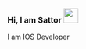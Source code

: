 ### Hi, I am Sattor <img src="https://media3.giphy.com/media/gM5qFksULw54NMWyry/giphy.gif?cid=ecf05e47yldahh1ugjmb46vq27g13ptwb7dmiqpjqfq20i0q&rid=giphy.gif&ct=s" width="30px">

I am IOS Developer
